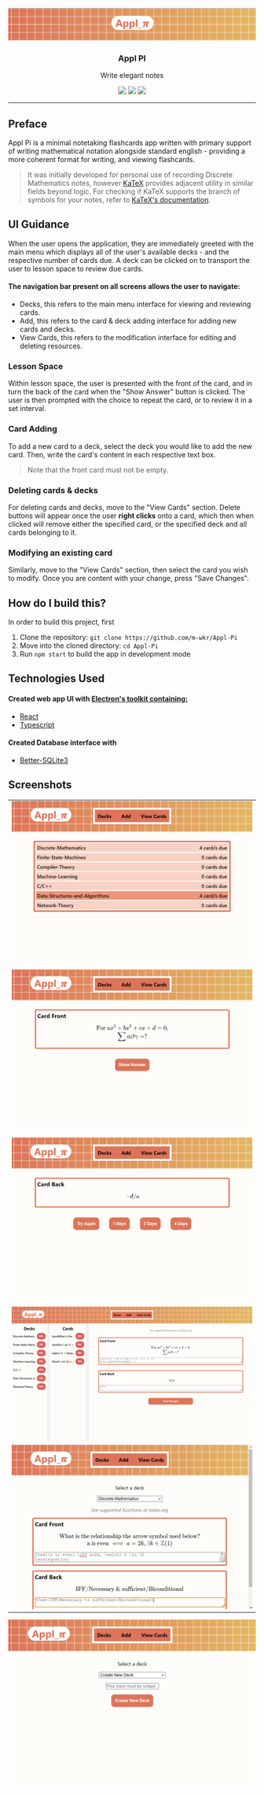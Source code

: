 <div align="center">
  <img src="/assets/banner.png" alt="testing">
  <h3>Appl PI</h3>
  <p>Write elegant notes</p>
  <img src="https://img.shields.io/badge/Language-Typescript-blue.svg?style=flat&logo=TypeScript&logoColor=FFF">
  <img src="https://img.shields.io/badge/Version-v1.0.0-green.svg">
  <img src="https://img.shields.io/badge/Build-Passing-green.svg">
</div>

<hr>

## Preface

Appl Pi is a minimal notetaking flashcards app written with primary support of writing mathematical notation alongside standard english - providing a more coherent format for writing, 
and viewing flashcards.

>It was initially developed for personal use of recording Discrete Mathematics notes, however [KaTeX](https://katex.org/) provides 
>adjacent utility in similar fields beyond logic. For checking if KaTeX supports the branch of symbols for your notes, refer to [KaTeX's documentation](https://katex.org/docs/supported).

## UI Guidance

When the user opens the application, they are immediately greeted with the main menu which displays all of the user's available decks - and the respective number
of cards due. A deck can be clicked on to transport the user to lesson space to review due cards.

#### The navigation bar present on all screens allows the user to navigate:

- Decks, this refers to the main menu interface for viewing and reviewing cards.
- Add, this refers to the card & deck adding interface for adding new cards and decks.
- View Cards, this refers to the modification interface for editing and deleting resources.

### Lesson Space 

Within lesson space, the user is presented with the front of the card, and in turn the back of the card when the "Show Answer" button is clicked. The user is then
prompted with the choice to repeat the card, or to review it in a set interval. 

### Card Adding

To add a new card to a deck, select the deck you would like to add the new card. Then, write the card's content in each respective text box. 

>Note that the front card must not be empty.

### Deleting cards & decks

For deleting cards and decks, move to the "View Cards" section. Delete buttons will appear once the user **right clicks** onto a card, which then when clicked will
remove either the specified card, or the specified deck and all cards belonging to it.

### Modifying an existing card

Similarly, move to the "View Cards" section, then select the card you wish to modify. Once you are content with your change, press "Save Changes".

## How do I build this?

In order to build this project, first
1. Clone the repository: `git clone https://github.com/m-wkr/Appl-Pi`
2. Move into the cloned directory: `cd Appl-Pi`
3. Run `npm start` to build the app in development mode

## Technologies Used

#### Created web app UI with [Electron's toolkit containing:](https://www.electronforge.io/guides/framework-integration/react-with-typescript)
- [React](https://react.dev/)
- [Typescript](https://www.typescriptlang.org/)

#### Created Database interface with
- [Better-SQLite3](https://www.npmjs.com/package/better-sqlite3)

## Screenshots

| |
| - |
|![](/assets/decksViewer.png) |
|![](/assets/lessonFront.png) |
|![](/assets/lessonBack.png) |
|![](/assets/cardViewer.png) |
|![](/assets/cardAdder.png) |
![](/assets/deckAdder.png)
